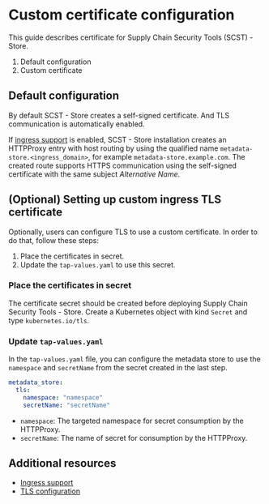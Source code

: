 # Custom certificate configuration

This guide describes certificate for Supply Chain Security Tools (SCST) - Store.

1. Default configuration
1. Custom certificate

## Default configuration

By default SCST - Store creates a self-signed certificate. And TLS communication is automatically enabled.

If [ingress support](ingress.hbs.md) is enabled, SCST - Store installation creates an HTTPProxy entry with host routing by using the qualified name `metadata-store.<ingress_domain>`, for example `metadata-store.example.com`. The created route supports HTTPS communication using the self-signed certificate with the same subject *Alternative Name*.

## (Optional) Setting up custom ingress TLS certificate

Optionally, users can configure TLS to use a custom certificate. In order to do that, follow these steps:

1. Place the certificates in secret.
1. Update the `tap-values.yaml` to use this secret.

### Place the certificates in secret

The certificate secret should be created before deploying Supply Chain Security Tools - Store. Create a Kubernetes object with kind `Secret` and type `kubernetes.io/tls`.

### Update `tap-values.yaml`

In the `tap-values.yaml` file, you can configure the metadata store to use the `namespace` and `secretName` from the secret created in the last step.

```yaml
metadata_store:
  tls:
    namespace: "namespace"
    secretName: "secretName"
```

* `namespace`: The targeted namespace for secret consumption by the HTTPProxy.
* `secretName`: The name of secret for consumption by the HTTPProxy.

## Additional resources

* [Ingress support](ingress.hbs.md)
* [TLS configuration](tls-configuration.hbs.md)
